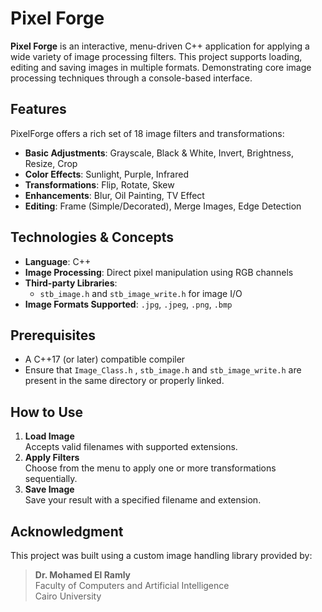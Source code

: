 # Pixel Forge

**Pixel Forge** is an interactive, menu-driven C++ application for applying a wide variety of image processing filters. This project supports loading, editing and saving images in multiple formats. Demonstrating core image processing techniques through a console-based interface.

## Features
PixelForge offers a rich set of 18 image filters and transformations:
- **Basic Adjustments**: Grayscale, Black & White, Invert, Brightness, Resize, Crop
- **Color Effects**: Sunlight, Purple, Infrared
- **Transformations**: Flip, Rotate, Skew
- **Enhancements**: Blur, Oil Painting, TV Effect
- **Editing**: Frame (Simple/Decorated), Merge Images, Edge Detection

## Technologies & Concepts
- **Language**: C++
- **Image Processing**: Direct pixel manipulation using RGB channels
- **Third-party Libraries**: 
  - `stb_image.h` and `stb_image_write.h` for image I/O
- **Image Formats Supported**: `.jpg`, `.jpeg`, `.png`, `.bmp`

## Prerequisites
- A C++17 (or later) compatible compiler
- Ensure that `Image_Class.h` , `stb_image.h` and `stb_image_write.h` are present in the same directory or properly linked.

## How to Use
1. **Load Image**  
   Accepts valid filenames with supported extensions.
2. **Apply Filters**  
   Choose from the menu to apply one or more transformations sequentially.
3. **Save Image**  
   Save your result with a specified filename and extension.

## Acknowledgment
This project was built using a custom image handling library provided by:
> **Dr. Mohamed El Ramly**  
> Faculty of Computers and Artificial Intelligence  
> Cairo University
